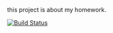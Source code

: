 this project is about my homework.

[![Build Status](https://travis-ci.org/OmerParlakturk/myDemoAppOld.svg?branch=master)](https://travis-ci.org/OmerParlakturk/myDemoAppOld)
